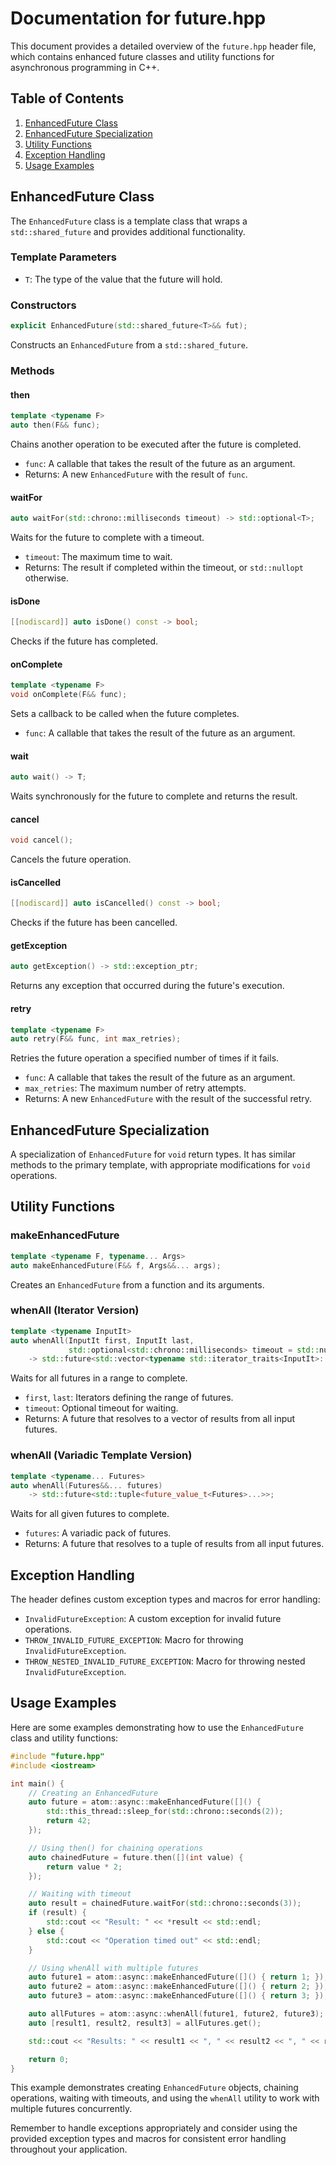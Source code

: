 # Documentation for future.hpp

This document provides a detailed overview of the `future.hpp` header file, which contains enhanced future classes and utility functions for asynchronous programming in C++.

## Table of Contents

1. [EnhancedFuture Class](#enhancedfuture-class)
2. [EnhancedFuture<void> Specialization](#enhancedfuturevoid-specialization)
3. [Utility Functions](#utility-functions)
4. [Exception Handling](#exception-handling)
5. [Usage Examples](#usage-examples)

## EnhancedFuture Class

The `EnhancedFuture` class is a template class that wraps a `std::shared_future` and provides additional functionality.

### Template Parameters

- `T`: The type of the value that the future will hold.

### Constructors

```cpp
explicit EnhancedFuture(std::shared_future<T>&& fut);
```

Constructs an `EnhancedFuture` from a `std::shared_future`.

### Methods

#### then

```cpp
template <typename F>
auto then(F&& func);
```

Chains another operation to be executed after the future is completed.

- `func`: A callable that takes the result of the future as an argument.
- Returns: A new `EnhancedFuture` with the result of `func`.

#### waitFor

```cpp
auto waitFor(std::chrono::milliseconds timeout) -> std::optional<T>;
```

Waits for the future to complete with a timeout.

- `timeout`: The maximum time to wait.
- Returns: The result if completed within the timeout, or `std::nullopt` otherwise.

#### isDone

```cpp
[[nodiscard]] auto isDone() const -> bool;
```

Checks if the future has completed.

#### onComplete

```cpp
template <typename F>
void onComplete(F&& func);
```

Sets a callback to be called when the future completes.

- `func`: A callable that takes the result of the future as an argument.

#### wait

```cpp
auto wait() -> T;
```

Waits synchronously for the future to complete and returns the result.

#### cancel

```cpp
void cancel();
```

Cancels the future operation.

#### isCancelled

```cpp
[[nodiscard]] auto isCancelled() const -> bool;
```

Checks if the future has been cancelled.

#### getException

```cpp
auto getException() -> std::exception_ptr;
```

Returns any exception that occurred during the future's execution.

#### retry

```cpp
template <typename F>
auto retry(F&& func, int max_retries);
```

Retries the future operation a specified number of times if it fails.

- `func`: A callable that takes the result of the future as an argument.
- `max_retries`: The maximum number of retry attempts.
- Returns: A new `EnhancedFuture` with the result of the successful retry.

## EnhancedFuture<void> Specialization

A specialization of `EnhancedFuture` for `void` return types. It has similar methods to the primary template, with appropriate modifications for `void` operations.

## Utility Functions

### makeEnhancedFuture

```cpp
template <typename F, typename... Args>
auto makeEnhancedFuture(F&& f, Args&&... args);
```

Creates an `EnhancedFuture` from a function and its arguments.

### whenAll (Iterator Version)

```cpp
template <typename InputIt>
auto whenAll(InputIt first, InputIt last,
             std::optional<std::chrono::milliseconds> timeout = std::nullopt)
    -> std::future<std::vector<typename std::iterator_traits<InputIt>::value_type>>;
```

Waits for all futures in a range to complete.

- `first`, `last`: Iterators defining the range of futures.
- `timeout`: Optional timeout for waiting.
- Returns: A future that resolves to a vector of results from all input futures.

### whenAll (Variadic Template Version)

```cpp
template <typename... Futures>
auto whenAll(Futures&&... futures)
    -> std::future<std::tuple<future_value_t<Futures>...>>;
```

Waits for all given futures to complete.

- `futures`: A variadic pack of futures.
- Returns: A future that resolves to a tuple of results from all input futures.

## Exception Handling

The header defines custom exception types and macros for error handling:

- `InvalidFutureException`: A custom exception for invalid future operations.
- `THROW_INVALID_FUTURE_EXCEPTION`: Macro for throwing `InvalidFutureException`.
- `THROW_NESTED_INVALID_FUTURE_EXCEPTION`: Macro for throwing nested `InvalidFutureException`.

## Usage Examples

Here are some examples demonstrating how to use the `EnhancedFuture` class and utility functions:

```cpp
#include "future.hpp"
#include <iostream>

int main() {
    // Creating an EnhancedFuture
    auto future = atom::async::makeEnhancedFuture([]() {
        std::this_thread::sleep_for(std::chrono::seconds(2));
        return 42;
    });

    // Using then() for chaining operations
    auto chainedFuture = future.then([](int value) {
        return value * 2;
    });

    // Waiting with timeout
    auto result = chainedFuture.waitFor(std::chrono::seconds(3));
    if (result) {
        std::cout << "Result: " << *result << std::endl;
    } else {
        std::cout << "Operation timed out" << std::endl;
    }

    // Using whenAll with multiple futures
    auto future1 = atom::async::makeEnhancedFuture([]() { return 1; });
    auto future2 = atom::async::makeEnhancedFuture([]() { return 2; });
    auto future3 = atom::async::makeEnhancedFuture([]() { return 3; });

    auto allFutures = atom::async::whenAll(future1, future2, future3);
    auto [result1, result2, result3] = allFutures.get();

    std::cout << "Results: " << result1 << ", " << result2 << ", " << result3 << std::endl;

    return 0;
}
```

This example demonstrates creating `EnhancedFuture` objects, chaining operations, waiting with timeouts, and using the `whenAll` utility to work with multiple futures concurrently.

Remember to handle exceptions appropriately and consider using the provided exception types and macros for consistent error handling throughout your application.
